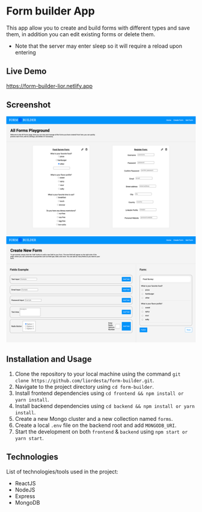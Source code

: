 # Form builder App

This app allow you to create and build forms with different types and save them, in addition you can edit existing forms or delete them.
* Note that the server may enter sleep so it will require a reload upon entering

## Live Demo

https://form-builder-lior.netlify.app

## Screenshot

![Screenshot of Project](./demo1.png)
![Screenshot of Project](./demo2.png)

## Installation and Usage

1. Clone the repository to your local machine using the command
   `git clone https://github.com/liordesta/form-builder.git`.
2. Navigate to the project directory using `cd form-builder`.
3. Install frontend dependencies using `cd frontend && npm install or yarn install`.
4. Install backend dependencies using `cd backend && npm install or yarn install`.
5. Create a new Mongo cluster and a new collection named `forms`.
6. Create a local `.env` file on the backend root and add `MONGODB_URI`.
7. Start the development on both `frontend` & `backend` using `npm start or yarn start`.

## Technologies

List of technologies/tools used in the project:

- ReactJS
- NodeJS
- Express
- MongoDB
